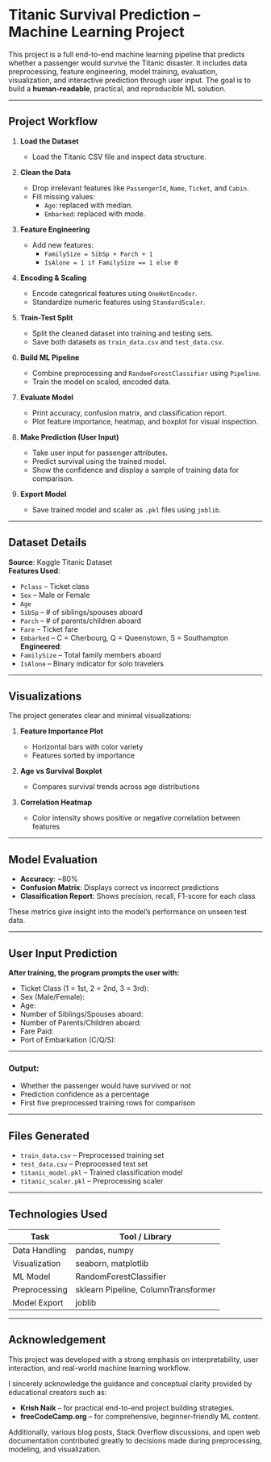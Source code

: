 # Titanic Survival Prediction – Machine Learning Project

This project is a full end-to-end machine learning pipeline that predicts whether a passenger would survive the Titanic disaster. It includes data preprocessing, feature engineering, model training, evaluation, visualization, and interactive prediction through user input. The goal is to build a **human-readable**, practical, and reproducible ML solution.

---

## Project Workflow

1. **Load the Dataset**
   - Load the Titanic CSV file and inspect data structure.

2. **Clean the Data**
   - Drop irrelevant features like `PassengerId`, `Name`, `Ticket`, and `Cabin`.
   - Fill missing values:
     - `Age`: replaced with median.
     - `Embarked`: replaced with mode.

3. **Feature Engineering**
   - Add new features:
     - `FamilySize = SibSp + Parch + 1`
     - `IsAlone = 1 if FamilySize == 1 else 0`

4. **Encoding & Scaling**
   - Encode categorical features using `OneHotEncoder`.
   - Standardize numeric features using `StandardScaler`.

5. **Train-Test Split**
   - Split the cleaned dataset into training and testing sets.
   - Save both datasets as `train_data.csv` and `test_data.csv`.

6. **Build ML Pipeline**
   - Combine preprocessing and `RandomForestClassifier` using `Pipeline`.
   - Train the model on scaled, encoded data.

7. **Evaluate Model**
   - Print accuracy, confusion matrix, and classification report.
   - Plot feature importance, heatmap, and boxplot for visual inspection.

8. **Make Prediction (User Input)**
   - Take user input for passenger attributes.
   - Predict survival using the trained model.
   - Show the confidence and display a sample of training data for comparison.

9. **Export Model**
   - Save trained model and scaler as `.pkl` files using `joblib`.

---

## Dataset Details

**Source**: Kaggle Titanic Dataset  
**Features Used**:
- `Pclass` – Ticket class
- `Sex` – Male or Female
- `Age`
- `SibSp` – # of siblings/spouses aboard
- `Parch` – # of parents/children aboard
- `Fare` – Ticket fare
- `Embarked` – C = Cherbourg, Q = Queenstown, S = Southampton  
**Engineered**:
- `FamilySize` – Total family members aboard
- `IsAlone` – Binary indicator for solo travelers

---

## Visualizations

The project generates clear and minimal visualizations:

1. **Feature Importance Plot**  
   - Horizontal bars with color variety  
   - Features sorted by importance

2. **Age vs Survival Boxplot**  
   - Compares survival trends across age distributions

3. **Correlation Heatmap**  
   - Color intensity shows positive or negative correlation between features

---

## Model Evaluation

- **Accuracy**: ~80%  
- **Confusion Matrix**: Displays correct vs incorrect predictions  
- **Classification Report**: Shows precision, recall, F1-score for each class  

These metrics give insight into the model’s performance on unseen test data.

---

## User Input Prediction

**After training, the program prompts the user with:**
- Ticket Class (1 = 1st, 2 = 2nd, 3 = 3rd):
- Sex (Male/Female):
- Age:
- Number of Siblings/Spouses aboard:
- Number of Parents/Children aboard:
- Fare Paid:
- Port of Embarkation (C/Q/S):

---

### Output:
- Whether the passenger would have survived or not
- Prediction confidence as a percentage
- First five preprocessed training rows for comparison

---

## Files Generated

- `train_data.csv` – Preprocessed training set  
- `test_data.csv` – Preprocessed test set  
- `titanic_model.pkl` – Trained classification model  
- `titanic_scaler.pkl` – Preprocessing scaler

---

## Technologies Used

| Task              | Tool / Library        |
|-------------------|------------------------|
| Data Handling     | pandas, numpy          |
| Visualization     | seaborn, matplotlib    |
| ML Model          | RandomForestClassifier |
| Preprocessing     | sklearn Pipeline, ColumnTransformer |
| Model Export      | joblib                 |

---

## Acknowledgement

This project was developed with a strong emphasis on interpretability, user interaction, and real-world machine learning workflow. 

I sincerely acknowledge the guidance and conceptual clarity provided by educational creators such as:
- **Krish Naik** – for practical end-to-end project building strategies.
- **freeCodeCamp.org** – for comprehensive, beginner-friendly ML content.

Additionally, various blog posts, Stack Overflow discussions, and open web documentation contributed greatly to decisions made during preprocessing, modeling, and visualization.
